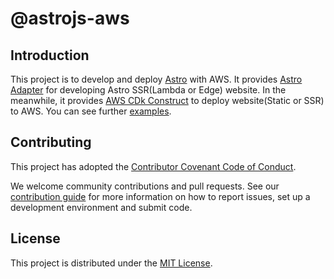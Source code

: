 # @astrojs-aws

## Introduction

This project is to develop and deploy [Astro](https://astro.build/) with AWS. It provides [Astro Adapter](./packages/adapter/) for developing Astro SSR(Lambda or Edge) website. In the meanwhile, it provides [AWS CDk Construct](./packages/construct/) to deploy website(Static or SSR) to AWS. You can see further [examples](./examples/).

## Contributing

This project has adopted the [Contributor Covenant Code of Conduct](./CODE_OF_CONDUCT.md).

We welcome community contributions and pull requests. See our [contribution guide](./CONTRIBUTING.md) for more information on how to report issues, set up a development environment and submit code.

## License

This project is distributed under the [MIT License](./LICENSE).
